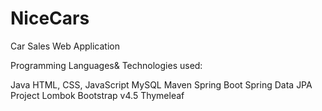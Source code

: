 # NiceCars
Car Sales Web Application


Programming Languages& Technologies used:

Java
HTML, CSS, JavaScript
MySQL
Maven
Spring Boot
Spring Data JPA
Project Lombok
Bootstrap v4.5
Thymeleaf

